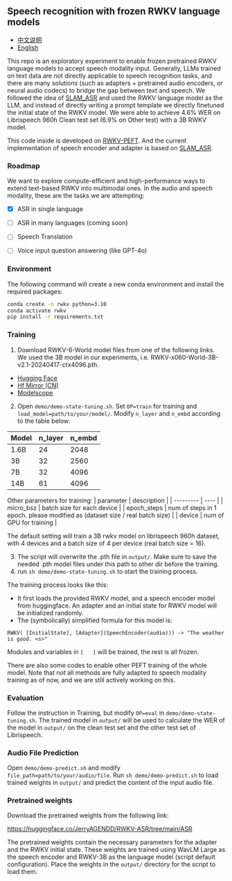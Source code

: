 ## Speech recognition with frozen RWKV language models

- [中文说明](README_CN.md)
- [English](README.md)

This repo is an exploratory experiment to enable frozen pretrained RWKV language models to accept speech modality input. Generally, LLMs trained on text data are not directly applicable to speech recognition tasks, and there are many solutions (such as adapters + pretrained audio encoders, or neural audio codecs) to bridge the gap between text and speech. We followed the idea of [SLAM_ASR](https://arxiv.org/abs/2402.08846) and used the RWKV language model as the LLM, and instead of directly writing a prompt template we directly finetuned the initial state of the RWKV model. We were able to achieve 4.6% WER on Librispeech 960h Clean test set (6.9% on Other test) with a 3B RWKV model.

This code inside is developed on [RWKV-PEFT](https://github.com/JL-er/RWKV-PEFT). And the current implementation of speech encoder and adapter is based on [SLAM_ASR](https://arxiv.org/abs/2402.08846#).

### Roadmap

We want to explore compute-efficient and high-performance ways to extend text-based RWKV into  multimodal ones. In the audio and speech modality, these are the tasks we are attempting:

- [x] ASR in single language
- [ ] ASR in many languages (coming soon)
- [ ] Speech Translation
- [ ] Voice input question answering (like GPT-4o)


### Environment

The following command will create a new conda environment and install the required packages:

```bash
conda create -n rwkv python=3.10
conda activate rwkv
pip install -r requirements.txt
```

### Training

1. Download RWKV-6-World model files from one of the following links. We used the 3B model in our experiments, i.e. RWKV-x060-World-3B-v2.1-20240417-ctx4096.pth.

- [Hugging Face](https://huggingface.co/BlinkDL/rwkv-6-world/tree/main) 
- [Hf Mirror (CN)](https://hf-mirror.com/BlinkDL/rwkv-6-world/tree/main) 
- [Modelscope](https://modelscope.cn/models/Blink_DL/rwkv-6-world/files)

2. Open ```demo/demo-state-tuning.sh```. Set ```OP=train``` for training and ```load_model=path/to/your/model/```. Modify ```n_layer``` and ```n_embd``` according to the table below:

|   Model         | n_layer | n_embd  |
| --------- | ---- | ---- | 
| 1.6B | 24 | 2048 | 
| 3B | 32 | 2560 | 
| 7B | 32 | 4096 | 
| 14B | 61 | 4096 |

Other parameters for training:
|   parameter       | description  |
| --------- | ---- |
| micro_bsz | batch size for each device | 
| epoch_steps | num of steps in 1 epoch. please modified as (dataset size / real batch size) | 
| device | num of GPU for training |  

The default setting will train a 3B rwkv model on librispeech 960h dataset, with 4 devices and a batch size of 4 per device (real batch size = 16). 

3. The script will overwrite the .pth file in ```output/```. Make sure to save the needed .pth model files under this path to other dir before the training.
4. run ```sh demo/demo-state-tuning.sh``` to start the training process.

The training process looks like this:

- It first loads the provided RWKV model, and a speech encoder model from huggingface. An adapter and an initial state for RWKV model will be initialized randomly.
- The (symbolically) simplified formula for this model is:

```
RWKV( [InitialState], [Adapter](SpeechEncoder(audio))) -> "The weather is good. <s>"
```

Modules and variables in `[   ]` will be trained, the rest is all frozen. 

There are also some codes to enable other PEFT training of the whole model. Note that not all methods are fully adapted to speech modality training as of now, and we are still actively working on this.

### Evaluation

Follow the instruction in Training, but modify ```OP=eval``` in ```demo/demo-state-tuning.sh```. The trained model in ```output/``` will be used to calculate the WER of the model in ```output/``` on the clean test set and the other test set of Librispeech.

### Audio File Prediction

Open ```demo/demo-predict.sh``` and modify ```file_path=path/to/your/audio/file```. Run ```sh demo/demo-predict.sh``` to load trained weights in ```output/``` and predict the content of the input audio file.

### Pretrained weights

Download the pretrained weights from the following link:

https://huggingface.co/JerryAGENDD/RWKV-ASR/tree/main/ASR

The pretrained weights contain the necessary parameters for the adapter and the RWKV initial state. These weights are trained using WavLM Large as the speech encoder and RWKV-3B as the language model (script default configuration). Place the weights in the ```output/``` directory for the script to load them.

